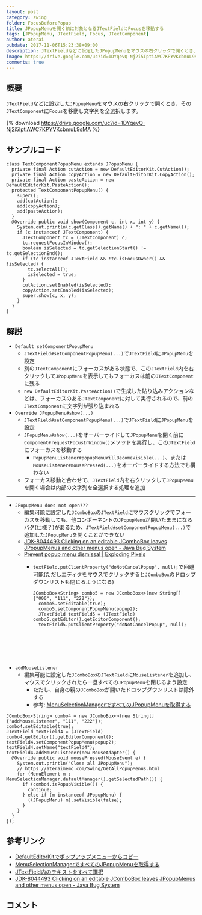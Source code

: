 ```yaml
---
layout: post
category: swing
folder: FocusBeforePopup
title: JPopupMenuを開く前に対象となるJTextFieldにFocusを移動する
tags: [JPopupMenu, JTextField, Focus, JTextComponent]
author: aterai
pubdate: 2017-11-06T15:23:38+09:00
description: JTextFieldなどに設定したJPopupMenuをマウスの右クリックで開くとき、そのにFocusを移動し文字列を全選択します。
image: https://drive.google.com/uc?id=1DYqevQ-Nj2i5IptiAWC7KPYVKcbmuL9sMA
comments: true
---
```

## 概要
`JTextField`などに設定した`JPopupMenu`をマウスの右クリックで開くとき、その`JTextComponent`に`Focus`を移動し文字列を全選択します。

{% download https://drive.google.com/uc?id=1DYqevQ-Nj2i5IptiAWC7KPYVKcbmuL9sMA %}

## サンプルコード
<pre class="prettyprint"><code>class TextComponentPopupMenu extends JPopupMenu {
  private final Action cutAction = new DefaultEditorKit.CutAction();
  private final Action copyAction = new DefaultEditorKit.CopyAction();
  private final Action pasteAction = new DefaultEditorKit.PasteAction();
  protected TextComponentPopupMenu() {
    super();
    add(cutAction);
    add(copyAction);
    add(pasteAction);
  }
  @Override public void show(Component c, int x, int y) {
    System.out.println(c.getClass().getName() + ": " + c.getName());
    if (c instanceof JTextComponent) {
      JTextComponent tc = (JTextComponent) c;
      tc.requestFocusInWindow();
      boolean isSelected = tc.getSelectionStart() != tc.getSelectionEnd();
      if (tc instanceof JTextField &amp;&amp; !tc.isFocusOwner() &amp;&amp; !isSelected) {
        tc.selectAll();
        isSelected = true;
      }
      cutAction.setEnabled(isSelected);
      copyAction.setEnabled(isSelected);
      super.show(c, x, y);
    }
  }
}
</code></pre>

## 解説
- `Default setComponentPopupMenu`
    - `JTextField#setComponentPopupMenu(...)`で`JTextField`に`JPopupMenu`を設定
    - 別の`JTextComponent`にフォーカスがある状態で、この`JTextField`内を右クリックして`JPopupMenu`を表示してもフォーカスは前の`JTextComponent`に残る
    - `new DefaultEditorKit.PasteAction()`で生成した貼り込みアクションなどは、フォーカスのある`JTextComponent`に対して実行されるので、前の`JTextComponent`に文字列が張り込まれる
- `Override JPopupMenu#show(...)`
    - `JTextField#setComponentPopupMenu(...)`で`JTextField`に`JPopupMenu`を設定
    - `JPopupMenu#show(...)`をオーバーライドして`JPopupMenu`を開く前に`Component#requestFocusInWindow()`メソッドを実行し、この`JTextField`にフォーカスを移動する
        - `PopupMenuListener#popupMenuWillBecomeVisible(...)`、または`MouseListener#mousePressed(...)`をオーバーライドする方法でも構わない
    - フォーカス移動と合わせて、`JTextField`内を右クリックして`JPopupMenu`を開く場合は内部の文字列を全選択する処理を追加

<!-- dummy comment line for breaking list -->

- - - -
- `JPopupMenu does not open???`
    - 編集可能に設定した`JComboBox`の`JTextField`にマウスクリックでフォーカスを移動しても、他コンポーネントの`JPopupMenu`が開いたままになるバグ(仕様？)があるため、`JTextField#setComponentPopupMenu(...)`で追加した`JPopupMenu`を開くことができない
    - [JDK-8044493 Clicking on an editable JComboBox leaves JPopupMenus and other menus open - Java Bug System](https://bugs.openjdk.java.net/browse/JDK-8044493)
    - [Prevent popup menu dismissal | Exploding Pixels](https://explodingpixels.wordpress.com/2008/11/10/prevent-popup-menu-dismissal/)
        - `textField.putClientProperty("doNotCancelPopup", null);`で回避可能(ただしエディタをマウスでクリックすると`JComboBox`のドロップダウンリストも閉じるようになる)
            
            <pre class="prettyprint"><code>JComboBox&lt;String&gt; combo5 = new JComboBox&lt;&gt;(new String[] {"000", "111", "222"});
            combo5.setEditable(true);
            combo5.setComponentPopupMenu(popup2);
            JTextField textField5 = (JTextField) combo5.getEditor().getEditorComponent();
            textField5.putClientProperty("doNotCancelPopup", null);
</code></pre>
- `addMouseListener`
    - 編集可能に設定した`JComboBox`の`JTextField`に`MouseListener`を追加し、マウスでクリックされたら一旦すべての`JPopupMenu`を閉じるよう設定
        - ただし、自身の親の`JComboBox`が開いたドロップダウンリストは除外する
        - 参考: [MenuSelectionManagerですべてのJPopupMenuを取得する](https://ateraimemo.com/Swing/GetAllPopupMenus.html)

<!-- dummy comment line for breaking list -->

<pre class="prettyprint"><code>JComboBox&lt;String&gt; combo4 = new JComboBox&lt;&gt;(new String[] {"addMouseListener", "111", "222"});
combo4.setEditable(true);
JTextField textField4 = (JTextField) combo4.getEditor().getEditorComponent();
textField4.setComponentPopupMenu(popup2);
textField4.setName("textField4");
textField4.addMouseListener(new MouseAdapter() {
  @Override public void mousePressed(MouseEvent e) {
    System.out.println("Close all JPopUpMenu");
    // https://ateraimemo.com/Swing/GetAllPopupMenus.html
    for (MenuElement m : MenuSelectionManager.defaultManager().getSelectedPath()) {
      if (combo4.isPopupVisible()) {
        continue;
      } else if (m instanceof JPopupMenu) {
        ((JPopupMenu) m).setVisible(false);
      }
    }
  }
});
</code></pre>

## 参考リンク
- [DefaultEditorKitでポップアップメニューからコピー](https://ateraimemo.com/Swing/DefaultEditorKit.html)
- [MenuSelectionManagerですべてのJPopupMenuを取得する](https://ateraimemo.com/Swing/GetAllPopupMenus.html)
- [JTextField内のテキストをすべて選択](https://ateraimemo.com/Swing/SelectAll.html)
- [JDK-8044493 Clicking on an editable JComboBox leaves JPopupMenus and other menus open - Java Bug System](https://bugs.openjdk.java.net/browse/JDK-8044493)

<!-- dummy comment line for breaking list -->

## コメント

